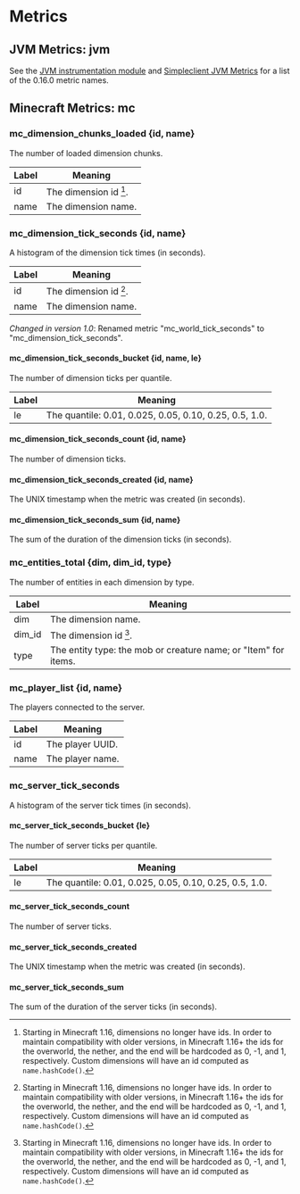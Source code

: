 Metrics
=======


JVM Metrics: jvm
----------------

See the [JVM instrumentation module](https://prometheus.github.io/client_java/instrumentation/jvm/) and [Simpleclient JVM Metrics](https://prometheus.github.io/client_java/migration/simpleclient/#jvm-metrics) for a list of the 0.16.0 metric names.


Minecraft Metrics: mc
---------------------


### mc_dimension_chunks_loaded {id, name}

The number of loaded dimension chunks.

| Label | Meaning                |
|-------|------------------------|
| id    | The dimension id [^1]. |
| name  | The dimension name.    |


### mc_dimension_tick_seconds {id, name}

A histogram of the dimension tick times (in seconds).

| Label | Meaning                |
|-------|------------------------|
| id    | The dimension id [^1]. |
| name  | The dimension name.    |

_Changed in version 1.0_: Renamed metric "mc_world_tick_seconds" to "mc_dimension_tick_seconds".


#### mc_dimension_tick_seconds_bucket {id, name, le}

The number of dimension ticks per quantile.

| Label | Meaning                                                |
|-------|--------------------------------------------------------|
| le    | The quantile: 0.01, 0.025, 0.05, 0.10, 0.25, 0.5, 1.0. |


#### mc_dimension_tick_seconds_count {id, name}

The number of dimension ticks.


#### mc_dimension_tick_seconds_created {id, name}

The UNIX timestamp when the metric was created (in seconds).


#### mc_dimension_tick_seconds_sum {id, name}

The sum of the duration of the dimension ticks (in seconds).


### mc_entities_total {dim, dim_id, type}

The number of entities in each dimension by type.

| Label  | Meaning                                                         |
|--------|-----------------------------------------------------------------|
| dim    | The dimension name.                                             |
| dim_id | The dimension id [^1].                                          |
| type   | The entity type: the mob or creature name; or "Item" for items. |


### mc_player_list {id, name}

The players connected to the server.

| Label  | Meaning          |
|--------|------------------|
| id     | The player UUID. |
| name   | The player name. |


### mc_server_tick_seconds

 A histogram of the server tick times (in seconds).


#### mc_server_tick_seconds_bucket {le}

The number of server ticks per quantile.

| Label | Meaning                                                |
|-------|--------------------------------------------------------|
| le    | The quantile: 0.01, 0.025, 0.05, 0.10, 0.25, 0.5, 1.0. |


#### mc_server_tick_seconds_count

The number of server ticks.


#### mc_server_tick_seconds_created

The UNIX timestamp when the metric was created (in seconds).


#### mc_server_tick_seconds_sum

The sum of the duration of the server ticks (in seconds).


[^1]: Starting in Minecraft 1.16, dimensions no longer have ids. In order to maintain compatibility with older versions, in Minecraft 1.16+ the ids for the overworld, the nether, and the end will be hardcoded as 0, -1, and 1, respectively. Custom dimensions will have an id computed as `name.hashCode()`.
